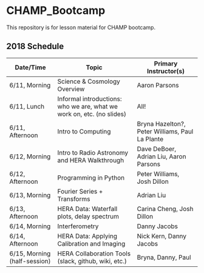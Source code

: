 # CHAMP_Bootcamp

This repository is for lesson material for CHAMP bootcamp.

## 2018 Schedule
| Date/Time | Topic | Primary Instructor(s) |
| --------- | ----- | -------------------- |
| 6/11, Morning | Science & Cosmology Overview | Aaron Parsons | 
| 6/11, Lunch | Informal introductions: who we are, what we work on, etc. (no slides) | All! |
| 6/11, Afternoon | Intro to Computing | Bryna Hazelton?, Peter Williams, Paul La Plante | 
| 6/12, Morning | Intro to Radio Astronomy and HERA Walkthrough| Dave DeBoer, Adrian Liu, Aaron Parsons |
| 6/12, Afternoon | Programming in Python | Peter Williams, Josh Dillon | 
| 6/13, Morning | Fourier Series + Transforms | Adrian Liu | 
| 6/13, Afternoon | HERA Data: Waterfall plots, delay spectrum | Carina Cheng, Josh Dillon | 
| 6/14, Morning | Interferometry | Danny Jacobs |
| 6/14, Afternoon | HERA Data: Applying Calibration and Imaging | Nick Kern, Danny Jacobs | 
| 6/15, Morning (half-session) | HERA Collaboration Tools (slack, github, wiki, etc.) | Bryna, Danny, Paul |
